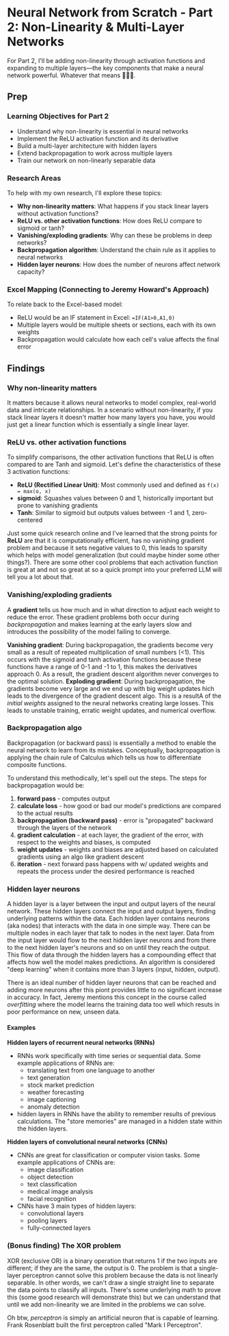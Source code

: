 # Neural Network from Scratch - Part 2: Non-Linearity & Multi-Layer Networks

For Part 2, I'll be adding non-linearity through activation functions and expanding to multiple layers—the key components that make a neural network powerful. Whatever that means 🤷🏻‍♂️.

## Prep

### Learning Objectives for Part 2

- Understand why non-linearity is essential in neural networks
- Implement the ReLU activation function and its derivative
- Build a multi-layer architecture with hidden layers
- Extend backpropagation to work across multiple layers
- Train our network on non-linearly separable data

### Research Areas

To help with my own research, I'll explore these topics:

- **Why non-linearity matters**: What happens if you stack linear layers without activation functions?
- **ReLU vs. other activation functions**: How does ReLU compare to sigmoid or tanh?
- **Vanishing/exploding gradients**: Why can these be problems in deep networks?
- **Backpropagation algorithm**: Understand the chain rule as it applies to neural networks
- **Hidden layer neurons**: How does the number of neurons affect network capacity?

### Excel Mapping (Connecting to Jeremy Howard's Approach)

To relate back to the Excel-based model:

- ReLU would be an IF statement in Excel: `=IF(A1>0,A1,0)`
- Multiple layers would be multiple sheets or sections, each with its own weights
- Backpropagation would calculate how each cell's value affects the final error

## Findings

### Why non-linearity matters

It matters because it allows neural networks to model complex, real-world data and intricate relationships. In a scenario without non-linearity,
if you stack linear layers it doesn't matter how many layers you have, you would just get a linear function which is essentially a single linear layer.

### ReLU vs. other activation functions

To simplify comparisons, the other activation functions that ReLU is often compared to are Tanh and sigmoid. Let's define the characteristics of these 3 activation functions:

- **ReLU (Rectified Linear Unit)**: Most commonly used and defined as `f(x) = max(o, x)`
- **sigmoid**: Squashes values between 0 and 1, historically important but prone to vanishing gradients
- **Tanh**: Similar to sigmoid but outputs values between -1 and 1, zero-centered

Just some quick research online and I've learned that the strong points for **ReLU** are that it is computationally efficient, has no vanishing gradient problem and
because it sets negative values to 0, this leads to sparsity which helps with model generalization (but could maybe hinder some other things?). There are some other cool problems
that each activation function is great at and not so great at so a quick prompt into your preferred LLM will tell you a lot about that.

### Vanishing/exploding gradients

A **gradient** tells us how much and in what direction to adjust each weight to reduce the error. These gradient problems both occur during _backpropagation_ and makes learning at the early layers slow and introduces the possibility of the model failing to converge.

**Vanishing gradient**: During backpropagation, the gradients become very small as a result of repeated multiplication of small numbers (<1). This occurs with the sigmoid and tanh activation functions because these functions have a range of 0-1 and -1 to 1, this makes the derivatives approach 0.
As a result, the gradient descent algorithm never converges to the optimal solution.
**Exploding gradient**: During backpropagation, the gradients become very large and we end up with big weight updates hich leads to the divergence of the gradient descent algo. This is a resultA of the _initial weights_ assigned to the neural networks creating large losses. This leads to unstable training, erratic weight updates, and numerical overflow.

### Backpropagation algo

Backpropagation (or backward pass) is essentially a method to enable the neural network to learn from its mistakes. Conceptually, backpropagation is applying the chain rule of Calculus which tells us how to differentiate composite functions.

To understand this methodically, let's spell out the steps. The steps for backpropagation would be:

1. **forward pass** - computes output
2. **calculate loss** - how good or bad our model's predictions are compared to the actual results
3. **backpropagation (backward pass)** - error is "propagated" backward through the layers of the network
4. **gradient calculation** - at each layer, the gradient of the error, with respect to the weights and biases, is computed
5. **weight updates** - weights and biases are adjusted based on calculated gradients using an algo like gradient descent
6. **iteration** - next forward pass happens with w/ updated weights and repeats the process under the desired performance is reached

### Hidden layer neurons

A hidden layer is a layer between the input and output layers of the neural network. These hidden layers connect the input and output layers, finding underlying patterns within the data. Each hidden layer contains neurons (aka nodes) that interacts with the data in one simple way. There can be multiple nodes in each layer that talk to nodes in the next layer.
Data from the input layer would flow to the next hidden layer neurons and from there to the next hidden layer's neurons and so on until they reach the output. This flow of data through the hidden layers has a compounding effect that affects how well the model makes predictions. An algorithm is considered "deep learning" when it contains more than 3 layers
(input, hidden, output).

There is an ideal number of hidden layer neurons that can be reached and adding more neurons after this piont provides little to no significant increase in accuracy. In fact, Jeremy mentions this concept in the course called _overfitting_ where
the model learns the training data too well which resuts in poor performance on new, unseen data.

#### Examples

**Hidden layers of recurrent neural networks (RNNs)**

- RNNs work specifically with time series or sequential data. Some example applications of RNNs are:
  - translating text from one language to another
  - text generation
  - stock market prediction
  - weather forecasting
  - image captioning
  - anomaly detection
- hidden layers in RNNs have the ability to remember results of previous calculations. The "store memories" are managed in a hidden state within the hidden layers.

**Hidden layers of convolutional neural networks (CNNs)**

- CNNs are great for classification or computer vision tasks. Some example applications of CNNs are:
  - image classification
  - object detection
  - text classification
  - medical image analysis
  - facial recognition
- CNNs have 3 main types of hidden layers:
  - convolutional layers
  - pooling layers
  - fully-connected layers

### (Bonus finding) The XOR problem

XOR (exclusive OR) is a binary operation that returns 1 if the two inputs are different; if they are the same, the output is 0. The problem is that a single-layer perceptron cannot solve this problem because the data is not linearly separable.
In other words, we can't draw a single straight line to separate the data points to classify all inputs. There's some underlying math to prove this (some good research will demonstrate this) but we can understand that until we add non-linearity
we are limited in the problems we can solve.

Oh btw, _perceptron_ is simply an artificial neuron that is capable of learning. Frank Rosenblatt built the first perceptron called "Mark I Perceptron".
